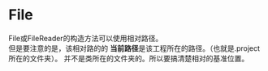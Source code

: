 File
====
File或FileReader的构造方法可以使用相对路径。  
但是要注意的是，该相对路的的 **当前路径**是该工程所在的路径。（也就是.project所在的文件夹）。
并不是类所在的文件夹的。所以要搞清楚相对的基准位置。
